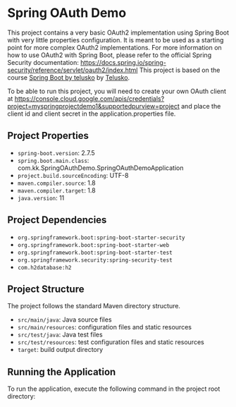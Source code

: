 # Spring OAuth Demo

This project contains a very basic OAuth2 implementation using Spring Boot with very little properties configuration. It
is meant to be used as a starting point for more complex OAuth2 implementations. For more information on how to use
OAuth2 with Spring Boot, please refer to the official Spring Security
documentation: https://docs.spring.io/spring-security/reference/servlet/oauth2/index.html
This project is based on the
course [Spring Boot by telusko](https://www.udemy.com/course/spring-boot-2-with-spring-5/learn/lecture/43034394#questions/21684268)
by [Telusko](https://www.udemy.com/user/telusko/).

To be able to run this project, you will need to create your own OAuth client
at https://console.cloud.google.com/apis/credentials?project=myspringprojectdemo1&supportedpurview=project
and place the client id and client secret in the application.properties file.

## Project Properties

* `spring-boot.version`: 2.7.5
* `spring.boot.main.class`: com.kk.SpringOAuthDemo.SpringOAuthDemoApplication
* `project.build.sourceEncoding`: UTF-8
* `maven.compiler.source`: 1.8
* `maven.compiler.target`: 1.8
* `java.version`: 11

## Project Dependencies

* `org.springframework.boot:spring-boot-starter-security`
* `org.springframework.boot:spring-boot-starter-web`
* `org.springframework.boot:spring-boot-starter-test`
* `org.springframework.security:spring-security-test`
* `com.h2database:h2`

## Project Structure

The project follows the standard Maven directory structure.

* `src/main/java`: Java source files
* `src/main/resources`: configuration files and static resources
* `src/test/java`: Java test files
* `src/test/resources`: test configuration files and static resources
* `target`: build output directory

## Running the Application

To run the application, execute the following command in the project root directory: